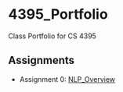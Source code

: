 # 4395_Portfolio
Class Portfolio for CS 4395

## Assignments

- Assignment 0: [NLP_Overview](Assignment-0/NLP_Overview.pdf)
